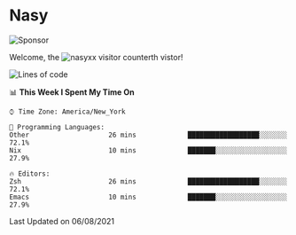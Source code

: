 # Nasy

<!--
<p align="center">
<img height="200" src="https://github-readme-stats.vercel.app/api?username=nasyxx&count_private=true&show_icons=true&theme=dracula&include_all_commits=true"/>
<img height="200" src="https://github-readme-stats.vercel.app/api/top-langs/?username=nasyxx&theme=dracula&hide=html,jupyter+notebook&count_private=true&show_icons=true"/>
</p>

  
----------------
-->

![Sponsor](https://img.shields.io/static/v1.svg?label=Sponsor&message=%E2%9D%A4&logo=GitHub&style=flat&color=pink)
 
Welcome, the ![nasyxx visitor counter](https://count.getloli.com/get/@nasyxx?theme=rule34)th vistor!
 
<!--START_SECTION:waka-->
![Lines of code](https://img.shields.io/badge/From%20Hello%20World%20I%27ve%20Written-5.4%20million%20lines%20of%20code-blue)

📊 **This Week I Spent My Time On** 

```text
⌚︎ Time Zone: America/New_York

💬 Programming Languages: 
Other                    26 mins             ██████████████████░░░░░░░   72.1% 
Nix                      10 mins             ███████░░░░░░░░░░░░░░░░░░   27.9%

🔥 Editors: 
Zsh                      26 mins             ██████████████████░░░░░░░   72.1% 
Emacs                    10 mins             ███████░░░░░░░░░░░░░░░░░░   27.9%

```


 Last Updated on 06/08/2021
<!--END_SECTION:waka-->

<!-- ![visitors](https://visitor-badge.laobi.icu/badge?page_id=nasyxx.nasyxx) -->
